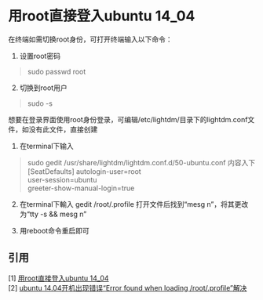 # 用root直接登入ubuntu 14_04
在终端如需切换root身份，可打开终端输入以下命令：  
1. 设置root密码  
> sudo passwd root  
2. 切换到root用户  
> sudo -s  

想要在登录界面使用root身份登录，可编辑/etc/lightdm/目录下的lightdm.conf文件，如没有此文件，直接创建
1. 在terminal下输入
> sudo gedit /usr/share/lightdm/lightdm.conf.d/50-ubuntu.conf
内容入下
[SeatDefaults] 
autologin-user=root  
user-session=ubuntu  
greeter-show-manual-login=true  

2. 在terminal下輸入
gedit /root/.profile 打开文件后找到“mesg n”，将其更改为“tty -s && mesg n”

3. 用reboot命令重启即可

## 引用
[1] [用root直接登入ubuntu 14_04](http://blog.csdn.net/loongembedded/article/details/37958405)  
[2] [ubuntu 14.04开机出现错误“Error found when loading /root/.profile”解决](http://blog.sina.com.cn/s/blog_68b1e07d0102vcqd.html)
